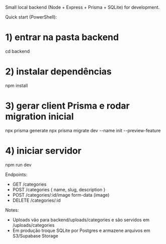 Small local backend (Node + Express + Prisma + SQLite) for development.

Quick start (PowerShell):

# 1) entrar na pasta backend
cd backend

# 2) instalar dependências
npm install

# 3) gerar client Prisma e rodar migration inicial
npx prisma generate
npx prisma migrate dev --name init --preview-feature

# 4) iniciar servidor
npm run dev

Endpoints:
- GET /categories
- POST /categories       { name, slug, description }
- POST /categories/:id/image  form-data (image)
- DELETE /categories/:id

Notes:
- Uploads vão para backend/uploads/categories e são servidos em /uploads/categories
- Em produção troque SQLite por Postgres e armazene arquivos em S3/Supabase Storage
